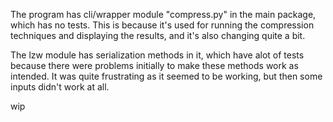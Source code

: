 The program has cli/wrapper module "compress.py" in the main package, which has
no tests. This is because it's used for running the compression techniques and
displaying the results, and it's also changing quite a bit.

The lzw module has serialization methods in it, which have alot of tests
because there were problems initially to make these methods work as intended.
It was quite frustrating as it seemed to be working, but then some inputs
didn't work at all.

wip
